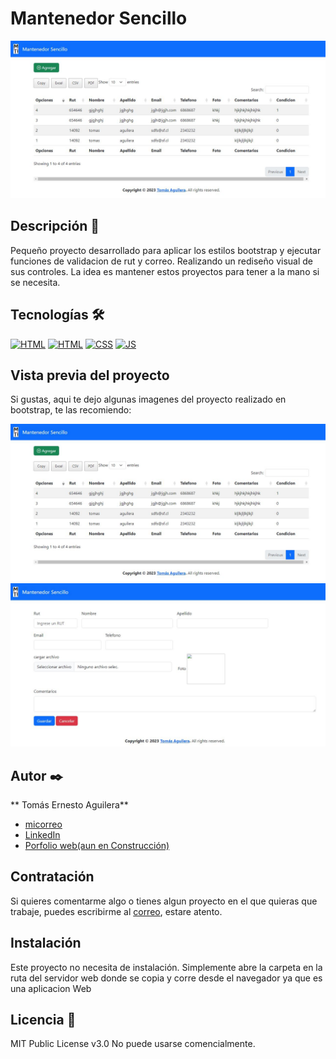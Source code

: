 # Mantenedor  Sencillo
![Imagen del proyecto](https://github.com/TomasAguileraCastillo/Mantenedor-Sencillo/blob/main/mantenedor/imagenes%20del%20proyecto/Captura1.JPG?raw=true)

##   Descripción 📑

Pequeño proyecto desarrollado para  aplicar los estilos bootstrap y ejecutar funciones de validacion de rut y correo. 
Realizando un rediseño visual de sus controles. La idea es mantener estos proyectos para tener a la mano si se necesita.


## Tecnologías 🛠

[![HTML](https://img.shields.io/badge/PHP-777BB4?style=for-the-badge&logo=php&logoColor=white)](https://img.shields.io/badge/PHP-777BB4?style=for-the-badge&logo=php&logoColor=white)
[![HTML](https://img.shields.io/badge/HTML5-E34F26?style=for-the-badge&logo=html5&logoColor=white)](https://es.wikipedia.org/wiki/HTML5)
[![CSS](https://img.shields.io/badge/CSS3-1572B6?style=for-the-badge&logo=css3&logoColor=white)](https://es.wikipedia.org/wiki/CSS)
[![JS](https://img.shields.io/badge/JavaScript-F7DF1E?style=for-the-badge&logo=javascript&logoColor=black)](https://es.wikipedia.org/wiki/JavaScript)

## Vista previa del proyecto
Si gustas, aqui te dejo algunas imagenes del proyecto realizado en bootstrap, te las recomiendo:

![Captura del proyecto](https://github.com/TomasAguileraCastillo/Mantenedor-Sencillo/blob/main/mantenedor/imagenes%20del%20proyecto/Captura1.JPG?raw=true)
![Captura del proyecto](https://github.com/TomasAguileraCastillo/Mantenedor-Sencillo/blob/main/mantenedor/imagenes%20del%20proyecto/Captura2.JPG?raw=true)

## Autor ✒️
** Tomás Ernesto Aguilera**

* [micorreo](tomasaguilerac@live.cl)
* [LinkedIn](https://www.linkedin.com/in/tomásaguilera)
* [Porfolio web(aun en Construcción)](https://tu-dominio.com/)

## Contratación
Si quieres comentarme algo o tienes algun proyecto en el que quieras que trabaje, puedes escribirme al [correo](tomasaguilerac@live.cl), estare atento.

## Instalación 
Este proyecto no necesita de instalación. Simplemente abre la carpeta en la ruta del servidor web donde se copia y corre desde el navegador ya que es una aplicacion Web
  
## Licencia 📄
MIT Public License v3.0
No puede usarse comencialmente.
